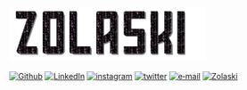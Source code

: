 <img src="testbanner.gif" style="width: 70%">

[![Github](https://img.shields.io/badge/-Github-181717?style=for-the-badge&logo=Github&logoColor=white)](https://github.com/ElMatteo)
[![LinkedIn](https://img.shields.io/badge/-LINKEDIN-0077B5?style=for-the-badge&logo=linkedin&logoColor=white)](https://www.linkedin.com/in/matteo-clabassi-b84b86204)
[![instagram](https://img.shields.io/badge/-INSTAGRAM-E4405F.svg?style=for-the-badge&logo=instagram&logoColor=white)](https://www.instagram.com/vard0s/)
[![twitter](https://img.shields.io/badge/-TWITTER-1DA1F2.svg?style=for-the-badge&logo=twitter&logoColor=white)](https://www.twitter.com/ClabassiMatteo)
[![e‑mail](https://img.shields.io/badge/-e‑mail-D14836.svg?style=for-the-badge&logo=GMail&logoColor=white)](mailto:matteoclabassi@gmail.com)
[![Zolaski](https://img.shields.io/badge/-ZOLASKI.COM-000000?style=for-the-badge&logo=react&logoColor=white)]()
